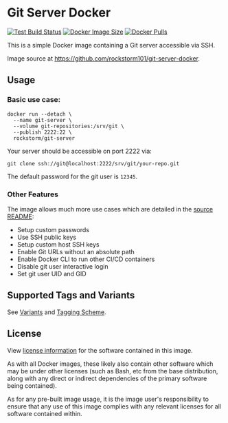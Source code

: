 # Git Server Docker
[![Test Build Status][1]][2]
[![Docker Image Size][3]][2]
[![Docker Pulls][4]][2]

This is a simple Docker image containing a Git server accessible via
SSH.

Image source at https://github.com/rockstorm101/git-server-docker.

[1]: https://img.shields.io/github/actions/workflow/status/rockstorm101/git-server-docker/test-build.yml?branch=master
[2]: https://github.com/rockstorm101/git-server-docker
[3]: https://img.shields.io/docker/image-size/rockstorm/git-server/latest
[4]: https://img.shields.io/docker/pulls/rockstorm/git-server


## Usage

### Basic use case:

```shell
docker run --detach \
  --name git-server \
  --volume git-repositories:/srv/git \
  --publish 2222:22 \
  rockstorm/git-server
```

Your server should be accessible on port 2222 via:

```
git clone ssh://git@localhost:2222/srv/git/your-repo.git
```

The default password for the git user is `12345`.

### Other Features

The image allows much more use cases which are detailed in the [source
README][2]:
 - Setup custom passwords
 - Use SSH public keys
 - Setup custom host SSH keys
 - Enable Git URLs without an absolute path
 - Enable Docker CLI to run other CI/CD containers
 - Disable git user interactive login
 - Set git user UID and GID


## Supported Tags and Variants

See [Variants][5] and [Tagging Scheme][6].

[5]: https://github.com/rockstorm101/git-server-docker#variants
[6]: https://github.com/rockstorm101/git-server-docker#tagging-scheme

## License

View [license information][7] for the software contained in this
image.

As with all Docker images, these likely also contain other software
which may be under other licenses (such as Bash, etc from the base
distribution, along with any direct or indirect dependencies of the
primary software being contained).

As for any pre-built image usage, it is the image user's
responsibility to ensure that any use of this image complies with any
relevant licenses for all software contained within.

[7]: https://github.com/rockstorm101/git-server-docker/blob/master/LICENSE

